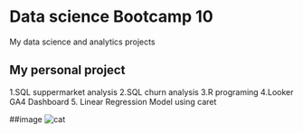 # Data science Bootcamp 10
My data science and analytics projects

## My personal project
1.SQL suppermarket analysis
2.SQL churn analysis
3.R programing
4.Looker GA4 Dashboard
5. Linear Regression Model using caret

##image
![cat](https://i.pinimg.com/236x/64/6c/29/646c296db0a32445c92245e60a7fc38e.jpg)
